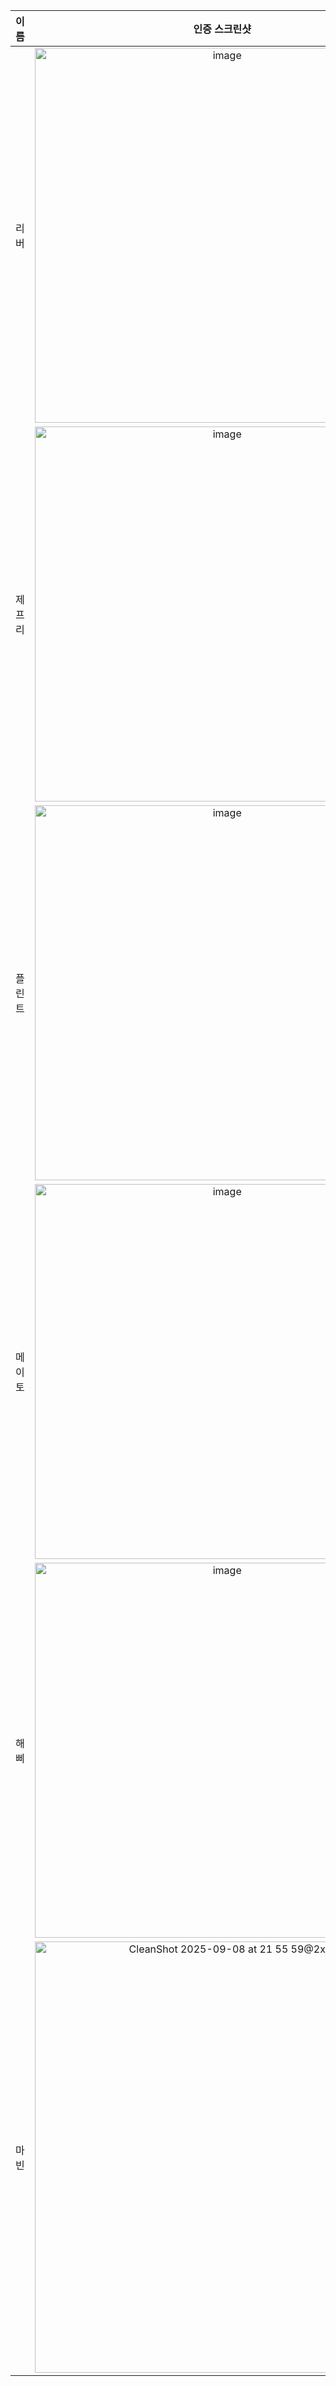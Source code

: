 | **이름** | **인증 스크린샷** |
|:--------:|:-----------------:|
| 리버   | <img width="600" alt="image" src="https://github.com/user-attachments/assets/65068f99-cdd6-4696-8fcb-a9d416a0273d" /> |
| 제프리 | <img width="600" alt="image" src="https://github.com/user-attachments/assets/a8f454dd-190b-465d-894f-b4ef7d3a04c5" /> |
| 플린트 | <img width="600" alt="image" src="https://github.com/user-attachments/assets/38cde543-861b-44b8-975b-ddcebe571c0b" /> |
| 메이토 | <img width="600" alt="image" src="https://github.com/user-attachments/assets/b41c97e0-e7b5-4edd-bbc3-fa45ebc12d01" /> |
| 해삐   | <img width="600" alt="image" src="https://github.com/user-attachments/assets/8394df6a-7a91-4422-9cd5-002610440687" /> |
| 마빈  | <img width="600" height="690" alt="CleanShot 2025-09-08 at 21 55 59@2x" src="https://github.com/user-attachments/assets/78779595-afb9-4d08-a103-58b65898f555" />|
